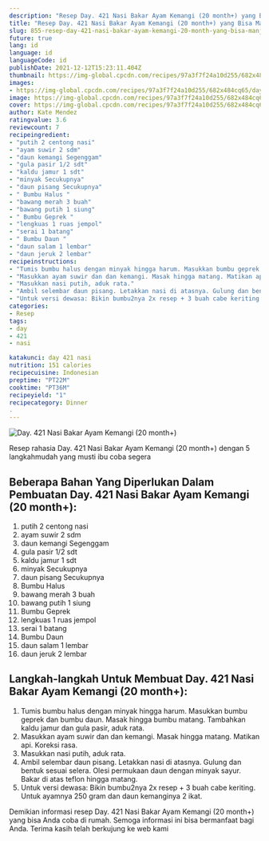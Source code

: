 ```yaml
---
description: "Resep Day. 421 Nasi Bakar Ayam Kemangi (20 month+) yang Bisa Manjain Lidah"
title: "Resep Day. 421 Nasi Bakar Ayam Kemangi (20 month+) yang Bisa Manjain Lidah"
slug: 855-resep-day-421-nasi-bakar-ayam-kemangi-20-month-yang-bisa-manjain-lidah
future: true
lang: id
language: id
languageCode: id
publishDate: 2021-12-12T15:23:11.404Z 
thumbnail: https://img-global.cpcdn.com/recipes/97a3f7f24a10d255/682x484cq65/day-421-nasi-bakar-ayam-kemangi-20-month-foto-resep-utama.png
images:
- https://img-global.cpcdn.com/recipes/97a3f7f24a10d255/682x484cq65/day-421-nasi-bakar-ayam-kemangi-20-month-foto-resep-utama.png
image: https://img-global.cpcdn.com/recipes/97a3f7f24a10d255/682x484cq65/day-421-nasi-bakar-ayam-kemangi-20-month-foto-resep-utama.png
cover: https://img-global.cpcdn.com/recipes/97a3f7f24a10d255/682x484cq65/day-421-nasi-bakar-ayam-kemangi-20-month-foto-resep-utama.png
author: Kate Mendez
ratingvalue: 3.6
reviewcount: 7
recipeingredient:
- "putih 2 centong nasi"
- "ayam suwir 2 sdm"
- "daun kemangi Segenggam"
- "gula pasir 1/2 sdt"
- "kaldu jamur 1 sdt"
- "minyak Secukupnya"
- "daun pisang Secukupnya"
- " Bumbu Halus "
- "bawang merah 3 buah"
- "bawang putih 1 siung"
- " Bumbu Geprek "
- "lengkuas 1 ruas jempol"
- "serai 1 batang"
- " Bumbu Daun "
- "daun salam 1 lembar"
- "daun jeruk 2 lembar"
recipeinstructions:
- "Tumis bumbu halus dengan minyak hingga harum. Masukkan bumbu geprek dan bumbu daun. Masak hingga bumbu matang. Tambahkan kaldu jamur dan gula pasir, aduk rata."
- "Masukkan ayam suwir dan dan kemangi. Masak hingga matang. Matikan api. Koreksi rasa."
- "Masukkan nasi putih, aduk rata."
- "Ambil selembar daun pisang. Letakkan nasi di atasnya. Gulung dan bentuk sesuai selera. Olesi permukaan daun dengan minyak sayur. Bakar di atas teflon hingga matang."
- "Untuk versi dewasa: Bikin bumbu2nya 2x resep + 3 buah cabe keriting. Untuk ayamnya 250 gram dan daun kemanginya 2 ikat."
categories:
- Resep
tags:
- day
- 421
- nasi

katakunci: day 421 nasi 
nutrition: 151 calories
recipecuisine: Indonesian
preptime: "PT22M"
cooktime: "PT36M"
recipeyield: "1"
recipecategory: Dinner
. 
---
```



![Day. 421 Nasi Bakar Ayam Kemangi (20 month+)](https://img-global.cpcdn.com/recipes/97a3f7f24a10d255/682x484cq65/day-421-nasi-bakar-ayam-kemangi-20-month-foto-resep-utama.png)

Resep rahasia Day. 421 Nasi Bakar Ayam Kemangi (20 month+)    dengan 5 langkahmudah yang musti ibu coba segera

<!--inarticleads1-->

## Beberapa Bahan Yang Diperlukan Dalam Pembuatan Day. 421 Nasi Bakar Ayam Kemangi (20 month+):

1. putih 2 centong nasi
1. ayam suwir 2 sdm
1. daun kemangi Segenggam
1. gula pasir 1/2 sdt
1. kaldu jamur 1 sdt
1. minyak Secukupnya
1. daun pisang Secukupnya
1.  Bumbu Halus 
1. bawang merah 3 buah
1. bawang putih 1 siung
1.  Bumbu Geprek 
1. lengkuas 1 ruas jempol
1. serai 1 batang
1.  Bumbu Daun 
1. daun salam 1 lembar
1. daun jeruk 2 lembar



<!--inarticleads2-->

## Langkah-langkah Untuk Membuat Day. 421 Nasi Bakar Ayam Kemangi (20 month+):

1. Tumis bumbu halus dengan minyak hingga harum. Masukkan bumbu geprek dan bumbu daun. Masak hingga bumbu matang. Tambahkan kaldu jamur dan gula pasir, aduk rata.
1. Masukkan ayam suwir dan dan kemangi. Masak hingga matang. Matikan api. Koreksi rasa.
1. Masukkan nasi putih, aduk rata.
1. Ambil selembar daun pisang. Letakkan nasi di atasnya. Gulung dan bentuk sesuai selera. Olesi permukaan daun dengan minyak sayur. Bakar di atas teflon hingga matang.
1. Untuk versi dewasa: Bikin bumbu2nya 2x resep + 3 buah cabe keriting. Untuk ayamnya 250 gram dan daun kemanginya 2 ikat.




Demikian informasi  resep Day. 421 Nasi Bakar Ayam Kemangi (20 month+)   yang bisa Anda coba di rumah. Semoga informasi ini bisa bermanfaat bagi Anda. Terima kasih telah berkujung ke web kami
